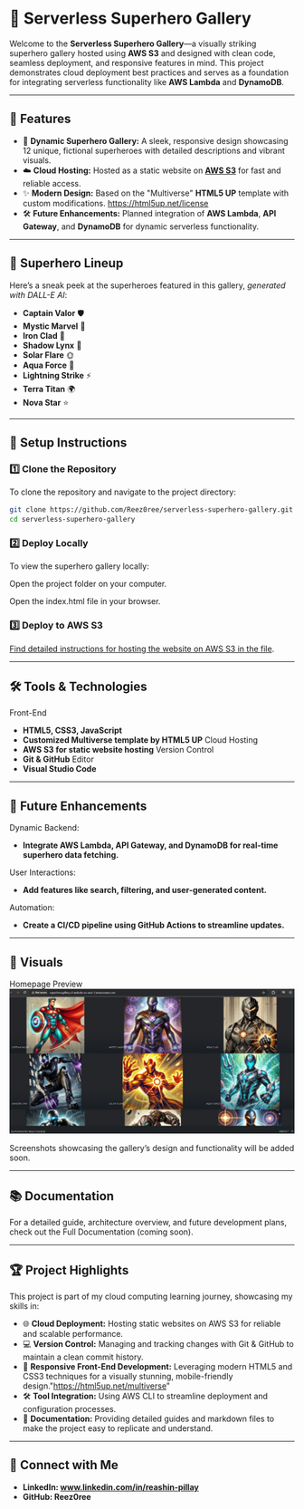 # 🚀 Serverless Superhero Gallery

Welcome to the **Serverless Superhero Gallery**—a visually striking superhero gallery hosted using **AWS S3** and designed with clean code, seamless deployment, and responsive features in mind. This project demonstrates cloud deployment best practices and serves as a foundation for integrating serverless functionality like **AWS Lambda** and **DynamoDB**.

---

## 🌟 Features

- 🦸 **Dynamic Superhero Gallery:** A sleek, responsive design showcasing 12 unique, fictional superheroes with detailed descriptions and vibrant visuals.
- ☁️ **Cloud Hosting:** Hosted as a static website on **[AWS S3](https://aws.amazon.com/s3/)** for fast and reliable access.
- ✨ **Modern Design:** Based on the "Multiverse" **HTML5 UP** template with custom modifications. https://html5up.net/license
- 🛠️ **Future Enhancements:** Planned integration of **AWS Lambda**, **API Gateway**, and **DynamoDB** for dynamic serverless functionality.

---

## 📸 Superhero Lineup

Here’s a sneak peek at the superheroes featured in this gallery, *generated with DALL-E AI*:

- **Captain Valor** 🛡️  
- **Mystic Marvel** 🔮  
- **Iron Clad** 🦾  
- **Shadow Lynx** 🐾  
- **Solar Flare** 🌞  
- **Aqua Force** 🌊  
- **Lightning Strike** ⚡  
- **Terra Titan** 🌍  
- **Nova Star** ⭐  
---

## 🔧 Setup Instructions

### 1️⃣ Clone the Repository
To clone the repository and navigate to the project directory:
```bash
git clone https://github.com/Reez0ree/serverless-superhero-gallery.git
cd serverless-superhero-gallery
```
### 2️⃣ Deploy Locally
To view the superhero gallery locally:

Open the project folder on your computer.

Open the index.html file in your browser.

### 3️⃣ Deploy to AWS S3
[Find detailed instructions for hosting the website on AWS S3 in the file](AWS_Hosting.md).

---

## 🛠️ Tools & Technologies
Front-End
- **HTML5, CSS3, JavaScript**
- **Customized Multiverse template by HTML5 UP**
Cloud Hosting
- **AWS S3 for static website hosting**
Version Control
- **Git & GitHub**
Editor
- **Visual Studio Code**

---

## 🎯 Future Enhancements
Dynamic Backend:
- **Integrate AWS Lambda, API Gateway, and DynamoDB for real-time superhero data fetching.**

User Interactions:
- **Add features like search, filtering, and user-generated content.**

Automation:
- **Create a CI/CD pipeline using GitHub Actions to streamline updates.**

---

## 📸 Visuals
Homepage Preview
![Loading Page](screenshots/Website.jpg "Loading Page")

Screenshots showcasing the gallery’s design and functionality will be added soon.

---
## 📚 Documentation
For a detailed guide, architecture overview, and future development plans, check out the Full Documentation (coming soon).

---

## 🏆 Project Highlights
This project is part of my cloud computing learning journey, showcasing my skills in:
- 🌐 **Cloud Deployment:** Hosting static websites on AWS S3 for reliable and scalable performance.
- 💻 **Version Control:** Managing and tracking changes with Git & GitHub to maintain a clean commit history.
- 🎨 **Responsive Front-End Development:** Leveraging modern HTML5 and CSS3 techniques for a visually stunning, mobile-friendly design."https://html5up.net/multiverse"
- 🛠️ **Tool Integration:** Using AWS CLI to streamline deployment and configuration processes.
- 📂 **Documentation:** Providing detailed guides and markdown files to make the project easy to replicate and understand.

---

## 🔗 Connect with Me
- **LinkedIn: www.linkedin.com/in/reashin-pillay**
- **GitHub: Reez0ree**